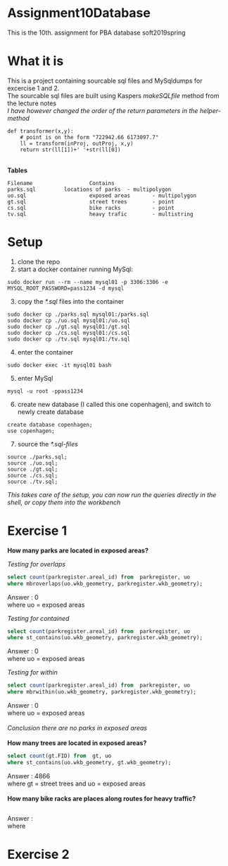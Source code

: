# Assignment10Database
This is the 10th. assignment for PBA database soft2019spring

# What it is
This is a project containing sourcable sql files and MySqldumps for excercise 1 and 2.<br>
The sourcable sql files are built using Kaspers *makeSQLfile* method from the lecture notes<br>
*I have however changed the order of the return parameters in the helper-method*

```
def transformer(x,y):
    # point is on the form "722942.66 6173097.7"
    ll = transform(inProj, outProj, x,y)
    return str(ll[1])+' '+str(ll[0])
```

<br>
<b>Tables</b>

```
Filename                  Contains
parks.sql         locations of parks  - multipolygon
uo.sql                    exposed areas       - multipolygon
gt.sql                    street trees        - point
cs.sql                    bike racks          - point
tv.sql                    heavy trafic        - multistring
```
# Setup
1) clone the repo
2) start a docker container running MySql:
```
sudo docker run --rm --name mysql01 -p 3306:3306 -e MYSQL_ROOT_PASSWORD=pass1234 -d mysql
```
3) copy the *\*.sql* files into the container
```
sudo docker cp ./parks.sql mysql01:/parks.sql
sudo docker cp ./uo.sql mysql01:/uo.sql
sudo docker cp ./gt.sql mysql01:/gt.sql
sudo docker cp ./cs.sql mysql01:/cs.sql
sudo docker cp ./tv.sql mysql01:/tv.sql
```
4) enter the container
```
sudo docker exec -it mysql01 bash 
```
5) enter MySql
```
mysql -u root -ppass1234
```
6) create new database (I called this one copenhagen), and switch to newly create database
```
create database copenhagen;
use copenhagen;
```
7) source the *\*.sql-files*
```
source ./parks.sql;
source ./uo.sql;
source ./gt.sql;
source ./cs.sql;
source ./tv.sql;
```
*This takes care of the setup, you can now run the queries directly in the shell, or copy them into the workbench*

# Exercise 1

<b>How many parks are located in exposed areas?</b> <br>

*Testing for overlaps* 
```sql
select count(parkregister.areal_id) from  parkregister, uo
where mbroverlaps(uo.wkb_geometry, parkregister.wkb_geometry);
```
Answer : 0<br>
where uo = exposed areas<br>

*Testing for contained*
```sql
select count(parkregister.areal_id) from  parkregister, uo
where st_contains(uo.wkb_geometry, parkregister.wkb_geometry);
```
Answer : 0<br>
where uo = exposed areas<br>

*Testing for within*
```sql
select count(parkregister.areal_id) from  parkregister, uo
where mbrwithin(uo.wkb_geometry, parkregister.wkb_geometry);
```
Answer : 0<br>
where uo = exposed areas<br>
<br>
*Conclusion there are no parks in exposed areas*<br>
<br>
<b>How many trees are located in exposed areas?</b>
```sql
select count(gt.FID) from  gt, uo
where st_contains(uo.wkb_geometry, gt.wkb_geometry);
```
Answer : 4866<br>
where gt = street trees and uo = exposed areas<br>
<br>
<b>How many bike racks are places along routes for heavy traffic?</b>
```sql
```
Answer : <br>
where <br>

# Exercise 2

